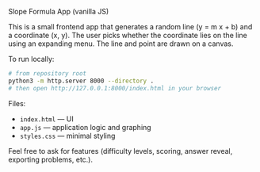 Slope Formula App (vanilla JS)

This is a small frontend app that generates a random line (y = m x + b) and a coordinate (x, y). The user picks whether the coordinate lies on the line using an expanding menu. The line and point are drawn on a canvas.

To run locally:

```bash
# from repository root
python3 -m http.server 8000 --directory .
# then open http://127.0.0.1:8000/index.html in your browser
```

Files:
- `index.html` — UI
- `app.js` — application logic and graphing
- `styles.css` — minimal styling

Feel free to ask for features (difficulty levels, scoring, answer reveal, exporting problems, etc.).
